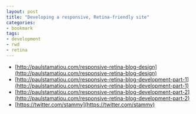 ```yaml
---
layout: post
title: "Developing a responsive, Retina-friendly site"
categories:
- bookmark
tags:
- development
- rwd
- retina
---
```


* [http://paulstamatiou.com/responsive-retina-blog-design](http://paulstamatiou.com/responsive-retina-blog-design)
* [http://paulstamatiou.com/responsive-retina-blog-development-part-1](http://paulstamatiou.com/responsive-retina-blog-development-part-1)
* [http://paulstamatiou.com/responsive-retina-blog-development-part-2](http://paulstamatiou.com/responsive-retina-blog-development-part-2)
* [https://twitter.com/stammy](https://twitter.com/stammy)
